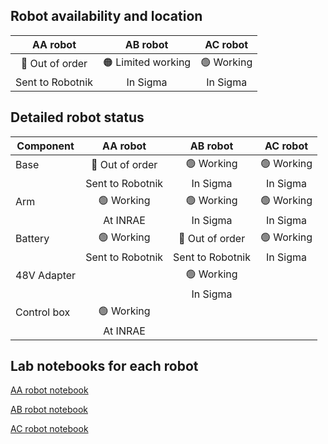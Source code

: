 ## Robot availability and location

| AA robot   | AB robot   | AC robot   |
|:----------:|:----------:|:----------:|
| 🔴 Out of order | 🟠 Limited working | 🟢 Working|
|Sent to Robotnik|In Sigma|In Sigma|

## Detailed robot status

| Component | AA robot   | AB robot   | AC robot   |
|-----------|:----------:|:----------:|:----------:|
|Base|🔴 Out of order|🟢 Working|🟢 Working|
||Sent to Robotnik|In Sigma|In Sigma|
|Arm|🟢 Working|🟢 Working|🟢 Working|
||At INRAE|In Sigma|In Sigma|
|Battery|🟢 Working|🔴 Out of order|🟢 Working|
||Sent to Robotnik|Sent to Robotnik|In Sigma|
|48V Adapter||🟢 Working||
|||In Sigma||
|Control box|🟢 Working|||
||At INRAE|||

## Lab notebooks for each robot

[AA robot notebook](robotAA.md)

[AB robot notebook](robotAB.md)

[AC robot notebook](robotAC.md)
